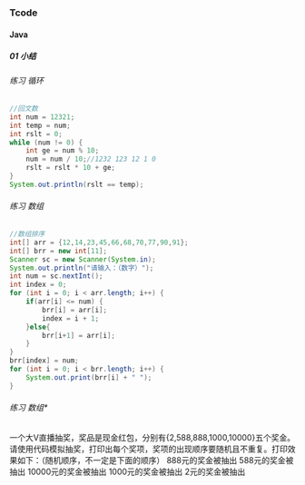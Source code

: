 ### Tcode
#### Java
##### 01 小结
###### 练习 循环
```java
//回文数
int num = 12321;
int temp = num;
int rslt = 0;
while (num != 0) {
    int ge = num % 10;
    num = num / 10;//1232 123 12 1 0
    rslt = rslt * 10 + ge;
}
System.out.println(rslt == temp);
```
###### 练习 数组
```java
//数组排序
int[] arr = {12,14,23,45,66,68,70,77,90,91};
int[] brr = new int[11];
Scanner sc = new Scanner(System.in);
System.out.println("请输入：（数字）");
int num = sc.nextInt();
int index = 0;
for (int i = 0; i < arr.length; i++) {
    if(arr[i] <= num) {
        brr[i] = arr[i];
        index = i + 1;
    }else{
        brr[i+1] = arr[i];
    }
}
brr[index] = num;
for (int i = 0; i < brr.length; i++) {
    System.out.print(brr[i] + " ");
}
```
###### 练习 数组*
一个大V直播抽奖，奖品是现金红包，分别有{2,588,888,1000,10000}五个奖金。请使用代码模拟抽奖，打印出每个奖项，奖项的出现顺序要随机且不重复。打印效果如下：（随机顺序，不一定是下面的顺序）
888元的奖金被抽出
588元的奖金被抽出
10000元的奖金被抽出
1000元的奖金被抽出
2元的奖金被抽出  